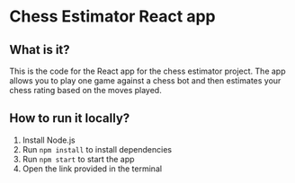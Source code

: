 # Chess Estimator React app
## What is it?
This is the code for the React app for the chess estimator project. 
The app allows you to play one game against a chess bot and then estimates your chess rating based on the moves played.

## How to run it locally?
1. Install Node.js
2. Run `npm install` to install dependencies
3. Run `npm start` to start the app
4. Open the link provided in the terminal
